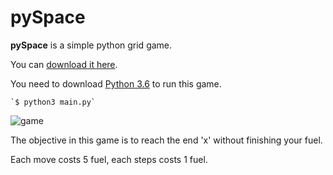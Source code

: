# pySpace
**pySpace** is a simple python grid game.


You can [download it here](https://github.com/weifan23/pySpace/archive/master.zip). 

You need to download [Python 3.6](https://www.python.org/downloads/) to run this game.

	`$ python3 main.py`


![game](https://i.imgur.com/alljbar.png)

The objective in this game is to reach the end 'x' without finishing your fuel.
 
Each move costs 5 fuel, 
each steps costs 1 fuel.
